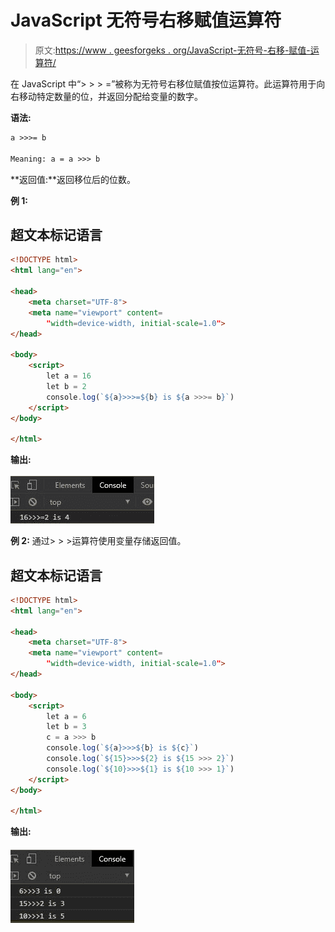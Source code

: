 # JavaScript 无符号右移赋值运算符

> 原文:[https://www . geesforgeks . org/JavaScript-无符号-右移-赋值-运算符/](https://www.geeksforgeeks.org/javascript-unsigned-right-shift-assignment-operator/)

在 JavaScript 中“> > > =”被称为无符号右移位赋值按位运算符。此运算符用于向右移动特定数量的位，并返回分配给变量的数字。

**语法:**

```html
a >>>= b

Meaning: a = a >>> b
```

**返回值:**返回移位后的位数。

**例 1:**

## 超文本标记语言

```html
<!DOCTYPE html>
<html lang="en">

<head>
    <meta charset="UTF-8">
    <meta name="viewport" content=
        "width=device-width, initial-scale=1.0">
</head>

<body>
    <script>
        let a = 16
        let b = 2
        console.log(`${a}>>>=${b} is ${a >>>= b}`)
    </script>
</body>

</html>
```

**输出:**

![](img/59f7a561f275745e5fcfa5e13f292c17.png)

**例 2:** 通过> > >运算符使用变量存储返回值。

## 超文本标记语言

```html
<!DOCTYPE html>
<html lang="en">

<head>
    <meta charset="UTF-8">
    <meta name="viewport" content=
        "width=device-width, initial-scale=1.0">
</head>

<body>
    <script>
        let a = 6
        let b = 3
        c = a >>> b
        console.log(`${a}>>>${b} is ${c}`)
        console.log(`${15}>>>${2} is ${15 >>> 2}`)
        console.log(`${10}>>>${1} is ${10 >>> 1}`)
    </script>
</body>

</html>
```

**输出:**

![](img/13762fecf4aef483641307dc3c617171.png)